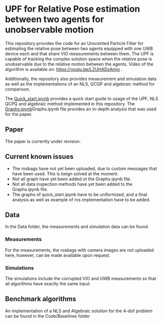 # UPF for Relative Pose estimation between two agents for unobservable motion

This repository provides the code for an Unscented Particle Filter for estimating the relative pose between two agents equipped with one UWB device each and that share VIO measurements between them.
The UPF is capable of tracking the complex solution space when the relative pose is unobservable due to the relative motion between the agents. Video of the algorithm is available on: https://youtu.be/LZUHADsAmjo . 

Additionally, the repository also provides  measurement and simulation data as well as the implementations of an NLS, QCQP and algebraic method for comparison. 

The [Quick_start.ipynb](Quick_start.ipynb) provides a quick start guide to usage of the UPF, NLS QCPQ and algebraic method implemented in this repository. 
The [Graphs.ipynb](Graphs.ipynb)Graphs.ipynb file provides an in-depth analysis that was used for the paper.
## Paper 
The paper is currently under revision. 


## Current known issues
- The rosbags have not yet been uploaded, due to custom messages that have been used. This is beign solved at the moment. 
- Not all graph have yet been added ot the Graphs.ipynb file. 
- Not all data inspection methods have yet been added to the Graphs.ipynb file.
- The graphs of quick_start.ipynb have to be uniformized, and a final analysis as well as example of ros implementation have to be added. 

[//]: # (## Usage of the UPF: )

[//]: # (To use the UPF use the following code: )

[//]: # ()
[//]: # (#### Import the UPF)

[//]: # (Import the UPF: )

[//]: # (```)

[//]: # (from Code.ParticleFilter.ConnectedAgentClass import UPFConnectedAgent)

[//]: # (```)

[//]: # ()
[//]: # (#### Initialize the UPF)

[//]: # (Initialize the UPF with: )

[//]: # ()
[//]: # (agent_id: the id of the agent the relative pose is being estimated.)

[//]: # ()
[//]: # (x_odom:  represents the pose of the estimating agent in its own odometry frame.)

[//]: # (```)

[//]: # (upf = UPFConnectedAgent&#40;agent_id, x_odom&#41;)

[//]: # (```)

[//]: # ()
[//]: # (Set the parameters of the UKF: kappa, alfa, and beta.)

[//]: # (```)

[//]: # (upf.set_ukf_parameters&#40;kappa, alpha, beta&#41;)

[//]: # (```)

[//]: # ()
[//]: # (Define the initial RP distribution with: )

[//]: # ()
[//]: # (r: the first measured distance between the agents )

[//]: # ()
[//]: # (sigma_uwb: the estimated standard deviation on the UWB distance)

[//]: # ()
[//]: # (n_azimuth: the number of discretizations in the azimuth)

[//]: # ()
[//]: # (n_altitude: the number of discretizations in the elevation)

[//]: # ()
[//]: # (n_heading: the number of discretizations in the heading plane. )

[//]: # (```)

[//]: # (upf.split_sphere_in_equal_areas&#40;r, sigma_uwb, n_azimuth, n_altitude, n_heading&#41;)

[//]: # (```)

[//]: # ()
[//]: # (#### Use the UPF)

[//]: # (Finally each communication step, update the pose of the estimating agent:)

[//]: # ()
[//]: # (x_ha: the pose of the estimating agent expressed in its odometry frame)

[//]: # ()
[//]: # (q_ha: the covariance of the VIO from the previous communication step until the current of the estimating agent.)

[//]: # (```)

[//]: # (upf.ha.update&#40;x_ha, q_ha&#41;)

[//]: # (```)

[//]: # ()
[//]: # (Run the estimation algorithm using:)

[//]: # ()
[//]: # (dx_ca: the VIO odometry as shared with the estimating agent by the estimated agent)

[//]: # ()
[//]: # (measurement: The UWB measured distance.)

[//]: # ()
[//]: # (q_ca: covariance of the VIO from the previous communication step until the current as communicated by the estimated agent.)

[//]: # ()
[//]: # (time_i: is important for logging the data, but is not needed to use the algorithm.)

[//]: # ()
[//]: # (```)

[//]: # (upf.run_model&#40;dx_ca, measurement, q_ca, time_i=None&#41;)
[//]: # (```)

## Data
In the Data folder, the measurements and simulation data can be found. 
### Measurements
For the measurements, the rosbags with camera images are not uploaded here, however, can be made available upon request. 
### Simulations
The simulations include the corrupted VIO and UWB measurements so that all algorithms have exactly the same input. 

## Benchmark algorithms
An implementation of a NLS and Algebraic solution for the 4-dof problem can be found in the Code/Baselines folder

